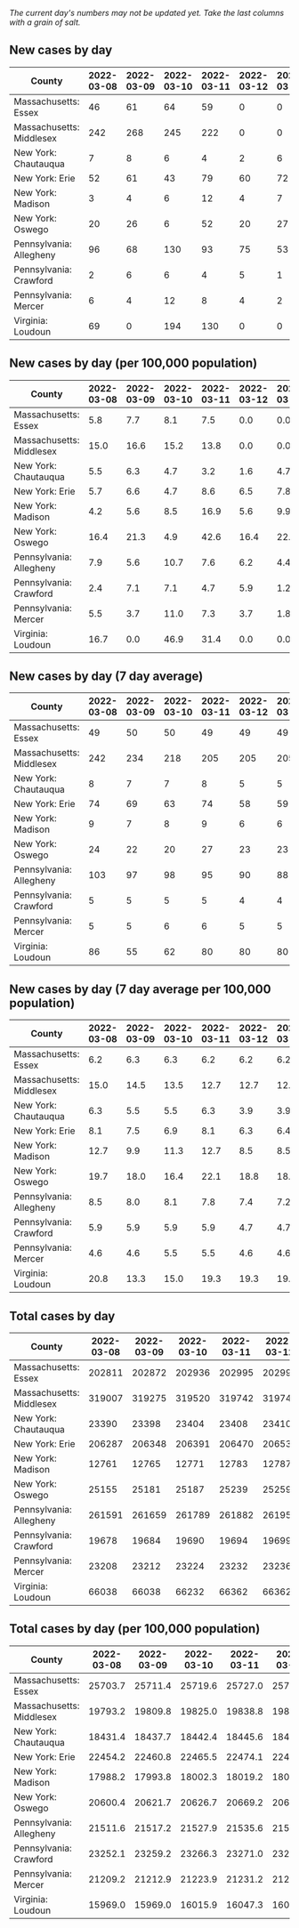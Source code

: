 _The current day's numbers may not be updated yet. Take the last columns with a grain of salt._
## New cases by day

| County | 2022-03-08 | 2022-03-09 | 2022-03-10 | 2022-03-11 | 2022-03-12 | 2022-03-13 | 2022-03-14 |
| --- | --- | --- | --- | --- | --- | --- | --- |
| Massachusetts: Essex | 46 | 61 | 64 | 59 | 0 | 0 |  |
| Massachusetts: Middlesex | 242 | 268 | 245 | 222 | 0 | 0 |  |
| New York: Chautauqua | 7 | 8 | 6 | 4 | 2 | 6 |  |
| New York: Erie | 52 | 61 | 43 | 79 | 60 | 72 |  |
| New York: Madison | 3 | 4 | 6 | 12 | 4 | 7 |  |
| New York: Oswego | 20 | 26 | 6 | 52 | 20 | 27 |  |
| Pennsylvania: Allegheny | 96 | 68 | 130 | 93 | 75 | 53 |  |
| Pennsylvania: Crawford | 2 | 6 | 6 | 4 | 5 | 1 |  |
| Pennsylvania: Mercer | 6 | 4 | 12 | 8 | 4 | 2 |  |
| Virginia: Loudoun | 69 | 0 | 194 | 130 | 0 | 0 |  |

## New cases by day (per 100,000 population)

| County | 2022-03-08 | 2022-03-09 | 2022-03-10 | 2022-03-11 | 2022-03-12 | 2022-03-13 | 2022-03-14 |
| --- | --- | --- | --- | --- | --- | --- | --- |
| Massachusetts: Essex | 5.8 | 7.7 | 8.1 | 7.5 | 0.0 | 0.0 |  |
| Massachusetts: Middlesex | 15.0 | 16.6 | 15.2 | 13.8 | 0.0 | 0.0 |  |
| New York: Chautauqua | 5.5 | 6.3 | 4.7 | 3.2 | 1.6 | 4.7 |  |
| New York: Erie | 5.7 | 6.6 | 4.7 | 8.6 | 6.5 | 7.8 |  |
| New York: Madison | 4.2 | 5.6 | 8.5 | 16.9 | 5.6 | 9.9 |  |
| New York: Oswego | 16.4 | 21.3 | 4.9 | 42.6 | 16.4 | 22.1 |  |
| Pennsylvania: Allegheny | 7.9 | 5.6 | 10.7 | 7.6 | 6.2 | 4.4 |  |
| Pennsylvania: Crawford | 2.4 | 7.1 | 7.1 | 4.7 | 5.9 | 1.2 |  |
| Pennsylvania: Mercer | 5.5 | 3.7 | 11.0 | 7.3 | 3.7 | 1.8 |  |
| Virginia: Loudoun | 16.7 | 0.0 | 46.9 | 31.4 | 0.0 | 0.0 |  |

## New cases by day (7 day average)

| County | 2022-03-08 | 2022-03-09 | 2022-03-10 | 2022-03-11 | 2022-03-12 | 2022-03-13 | 2022-03-14 |
| --- | --- | --- | --- | --- | --- | --- | --- |
| Massachusetts: Essex | 49 | 50 | 50 | 49 | 49 | 49 |  |
| Massachusetts: Middlesex | 242 | 234 | 218 | 205 | 205 | 205 |  |
| New York: Chautauqua | 8 | 7 | 7 | 8 | 5 | 5 |  |
| New York: Erie | 74 | 69 | 63 | 74 | 58 | 59 |  |
| New York: Madison | 9 | 7 | 8 | 9 | 6 | 6 |  |
| New York: Oswego | 24 | 22 | 20 | 27 | 23 | 23 |  |
| Pennsylvania: Allegheny | 103 | 97 | 98 | 95 | 90 | 88 |  |
| Pennsylvania: Crawford | 5 | 5 | 5 | 5 | 4 | 4 |  |
| Pennsylvania: Mercer | 5 | 5 | 6 | 6 | 5 | 5 |  |
| Virginia: Loudoun | 86 | 55 | 62 | 80 | 80 | 80 |  |

## New cases by day (7 day average per 100,000 population)

| County | 2022-03-08 | 2022-03-09 | 2022-03-10 | 2022-03-11 | 2022-03-12 | 2022-03-13 | 2022-03-14 |
| --- | --- | --- | --- | --- | --- | --- | --- |
| Massachusetts: Essex | 6.2 | 6.3 | 6.3 | 6.2 | 6.2 | 6.2 |  |
| Massachusetts: Middlesex | 15.0 | 14.5 | 13.5 | 12.7 | 12.7 | 12.7 |  |
| New York: Chautauqua | 6.3 | 5.5 | 5.5 | 6.3 | 3.9 | 3.9 |  |
| New York: Erie | 8.1 | 7.5 | 6.9 | 8.1 | 6.3 | 6.4 |  |
| New York: Madison | 12.7 | 9.9 | 11.3 | 12.7 | 8.5 | 8.5 |  |
| New York: Oswego | 19.7 | 18.0 | 16.4 | 22.1 | 18.8 | 18.8 |  |
| Pennsylvania: Allegheny | 8.5 | 8.0 | 8.1 | 7.8 | 7.4 | 7.2 |  |
| Pennsylvania: Crawford | 5.9 | 5.9 | 5.9 | 5.9 | 4.7 | 4.7 |  |
| Pennsylvania: Mercer | 4.6 | 4.6 | 5.5 | 5.5 | 4.6 | 4.6 |  |
| Virginia: Loudoun | 20.8 | 13.3 | 15.0 | 19.3 | 19.3 | 19.3 |  |

## Total cases by day

| County | 2022-03-08 | 2022-03-09 | 2022-03-10 | 2022-03-11 | 2022-03-12 | 2022-03-13 | 2022-03-14 |
| --- | --- | --- | --- | --- | --- | --- | --- |
| Massachusetts: Essex | 202811 | 202872 | 202936 | 202995 | 202995 | 202995 |  |
| Massachusetts: Middlesex | 319007 | 319275 | 319520 | 319742 | 319742 | 319742 |  |
| New York: Chautauqua | 23390 | 23398 | 23404 | 23408 | 23410 | 23416 |  |
| New York: Erie | 206287 | 206348 | 206391 | 206470 | 206530 | 206602 |  |
| New York: Madison | 12761 | 12765 | 12771 | 12783 | 12787 | 12794 |  |
| New York: Oswego | 25155 | 25181 | 25187 | 25239 | 25259 | 25286 |  |
| Pennsylvania: Allegheny | 261591 | 261659 | 261789 | 261882 | 261957 | 262010 |  |
| Pennsylvania: Crawford | 19678 | 19684 | 19690 | 19694 | 19699 | 19700 |  |
| Pennsylvania: Mercer | 23208 | 23212 | 23224 | 23232 | 23236 | 23238 |  |
| Virginia: Loudoun | 66038 | 66038 | 66232 | 66362 | 66362 | 66362 |  |

## Total cases by day (per 100,000 population)

| County | 2022-03-08 | 2022-03-09 | 2022-03-10 | 2022-03-11 | 2022-03-12 | 2022-03-13 | 2022-03-14 |
| --- | --- | --- | --- | --- | --- | --- | --- |
| Massachusetts: Essex | 25703.7 | 25711.4 | 25719.6 | 25727.0 | 25727.0 | 25727.0 |  |
| Massachusetts: Middlesex | 19793.2 | 19809.8 | 19825.0 | 19838.8 | 19838.8 | 19838.8 |  |
| New York: Chautauqua | 18431.4 | 18437.7 | 18442.4 | 18445.6 | 18447.2 | 18451.9 |  |
| New York: Erie | 22454.2 | 22460.8 | 22465.5 | 22474.1 | 22480.6 | 22488.5 |  |
| New York: Madison | 17988.2 | 17993.8 | 18002.3 | 18019.2 | 18024.8 | 18034.7 |  |
| New York: Oswego | 20600.4 | 20621.7 | 20626.7 | 20669.2 | 20685.6 | 20707.7 |  |
| Pennsylvania: Allegheny | 21511.6 | 21517.2 | 21527.9 | 21535.6 | 21541.7 | 21546.1 |  |
| Pennsylvania: Crawford | 23252.1 | 23259.2 | 23266.3 | 23271.0 | 23276.9 | 23278.1 |  |
| Pennsylvania: Mercer | 21209.2 | 21212.9 | 21223.9 | 21231.2 | 21234.8 | 21236.7 |  |
| Virginia: Loudoun | 15969.0 | 15969.0 | 16015.9 | 16047.3 | 16047.3 | 16047.3 |  |
